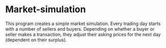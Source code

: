 # Market-simulation
This program creates a simple market simulation. Every trading day starts with a number of sellers and buyers. Depending on whether a buyer or seller makes a transaction, they adjust their asking prices for the next day (dependent on their surplus). 

